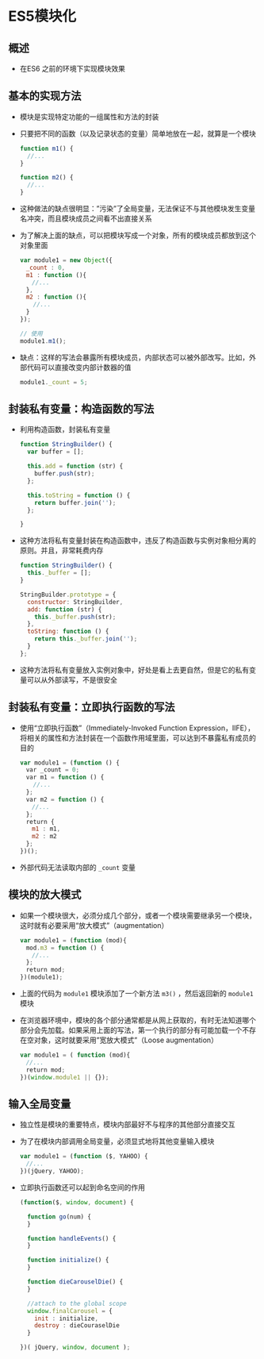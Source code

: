 # ES5模块化

## 概述

  - 在ES6 之前的环境下实现模块效果

## 基本的实现方法

  - 模块是实现特定功能的一组属性和方法的封装

  - 只要把不同的函数（以及记录状态的变量）简单地放在一起，就算是一个模块

    ```javascript
    function m1() {
      //...
    }

    function m2() {
      //...
    }
    ```

  - 这种做法的缺点很明显：”污染”了全局变量，无法保证不与其他模块发生变量名冲突，而且模块成员之间看不出直接关系

  - 为了解决上面的缺点，可以把模块写成一个对象，所有的模块成员都放到这个对象里面

    ```javascript
    var module1 = new Object({
    　_count : 0,
    　m1 : function (){
    　　//...
    　},
    　m2 : function (){
      　//...
    　}
    });
    ```

    ```javascript
    // 使用
    module1.m1();
    ```

  - 缺点：这样的写法会暴露所有模块成员，内部状态可以被外部改写。比如，外部代码可以直接改变内部计数器的值

    ```javascript
    module1._count = 5;
    ```

## 封装私有变量：构造函数的写法

  - 利用构造函数，封装私有变量

    ```javascript
    function StringBuilder() {
      var buffer = [];

      this.add = function (str) {
        buffer.push(str);
      };

      this.toString = function () {
        return buffer.join('');
      };

    }
    ```

  - 这种方法将私有变量封装在构造函数中，违反了构造函数与实例对象相分离的原则。并且，非常耗费内存

    ```javascript
    function StringBuilder() {
      this._buffer = [];
    }

    StringBuilder.prototype = {
      constructor: StringBuilder,
      add: function (str) {
        this._buffer.push(str);
      },
      toString: function () {
        return this._buffer.join('');
      }
    };
    ```

  - 这种方法将私有变量放入实例对象中，好处是看上去更自然，但是它的私有变量可以从外部读写，不是很安全

## 封装私有变量：立即执行函数的写法

  - 使用“立即执行函数”（Immediately-Invoked Function Expression，IIFE），将相关的属性和方法封装在一个函数作用域里面，可以达到不暴露私有成员的目的

    ```javascript
    var module1 = (function () {
    　var _count = 0;
    　var m1 = function () {
    　  //...
    　};
    　var m2 = function () {
    　　//...
    　};
    　return {
    　　m1 : m1,
    　　m2 : m2
    　};
    })();
    ```

  - 外部代码无法读取内部的 `_count` 变量

## 模块的放大模式

  - 如果一个模块很大，必须分成几个部分，或者一个模块需要继承另一个模块，这时就有必要采用“放大模式”（augmentation）

    ```javascript
    var module1 = (function (mod){
    　mod.m3 = function () {
    　　//...
    　};
    　return mod;
    })(module1);
    ```

  - 上面的代码为 `module1` 模块添加了一个新方法 `m3()` ，然后返回新的 `module1` 模块

  - 在浏览器环境中，模块的各个部分通常都是从网上获取的，有时无法知道哪个部分会先加载。如果采用上面的写法，第一个执行的部分有可能加载一个不存在空对象，这时就要采用”宽放大模式”（Loose augmentation）

    ```javascript
    var module1 = ( function (mod){
    　//...
    　return mod;
    })(window.module1 || {});
    ```

## 输入全局变量

  - 独立性是模块的重要特点，模块内部最好不与程序的其他部分直接交互

  - 为了在模块内部调用全局变量，必须显式地将其他变量输入模块

    ```javascript
    var module1 = (function ($, YAHOO) {
    　//...
    })(jQuery, YAHOO);
    ```

  - 立即执行函数还可以起到命名空间的作用

    ```javascript
    (function($, window, document) {

      function go(num) {
      }

      function handleEvents() {
      }

      function initialize() {
      }

      function dieCarouselDie() {
      }

      //attach to the global scope
      window.finalCarousel = {
        init : initialize,
        destroy : dieCouraselDie
      }

    })( jQuery, window, document );
    ```
